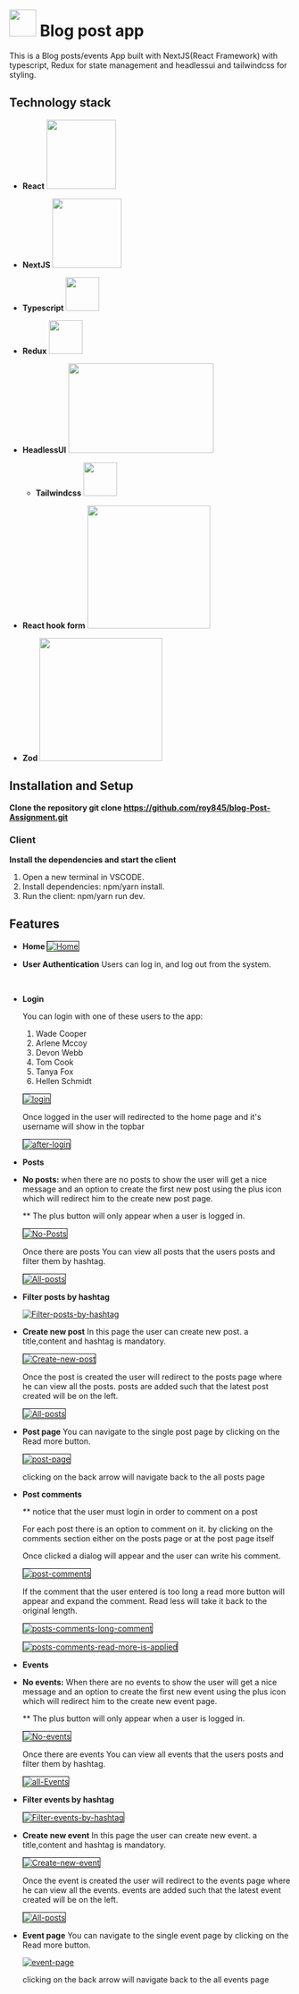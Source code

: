 # <img src = "https://static.thenounproject.com/png/82883-200.png" height="48" width = "48"/> Blog post app

This is a Blog posts/events App built with NextJS(React Framework) with typescript, Redux for state management and headlessui and tailwindcss for styling.

## Technology stack

- **React**
  <img src="https://upload.wikimedia.org/wikipedia/he/a/a7/React-icon.svg" width="124px" height="124px">

- **NextJS**
  <img src="https://www.drupal.org/files/project-images/nextjs-icon-dark-background.png" width="124px" height="124px">

- **Typescript**
  <img src="https://encrypted-tbn0.gstatic.com/images?q=tbn:ANd9GcTuiTDrB4jE3RaO72W0feOQP1XcZhjTrOBuYcqcXNSIQKeOx4iaA75cEZVN5BDrkQcLYK0&usqp=CAU" width="60px" height="60px">

- **Redux**
  <img src = "https://www.svgrepo.com/show/303557/redux-logo.svg" width = "60px" height = "60px">

- **HeadlessUI**
  <img src = "https://repository-images.githubusercontent.com/295992065/4bd52200-0043-11eb-9711-359a3854d4dc" width = "260px" height = "160px">

  - **Tailwindcss**
    <img src="https://encrypted-tbn0.gstatic.com/images?q=tbn:ANd9GcR_BuIzY141a5nIZoGEQkFYPN_f3bQddC4uu5ctRPO1Ftp6BNy_iV5foebwEIYesnZLA6c&usqp=CAU" width="60px" height="60px">

- **React hook form**
  <img src="https://encrypted-tbn0.gstatic.com/images?q=tbn:ANd9GcStBSZr9XstT3_uX0Mi4nBL88vUxZ2LTLu_6ikhMhZywt41ETXdZepvU12op0L33xJTrEM&usqp=CAU" width="220px" height="220px">

- **Zod**
  <img src="https://encrypted-tbn0.gstatic.com/images?q=tbn:ANd9GcTXt1ITFzxsJzjyjX9RnBco2jKyBcNv1UUnf8HojJSqcDchgcAL1x7DuSqdUje0oH7nLsA&usqp=CAU" width="220px" height="220px">

## Installation and Setup

<b>Clone the repository git clone https://github.com/roy845/blog-Post-Assignment.git</b>

### Client

<b>Install the dependencies and start the client</b>

1. Open a new terminal in VSCODE.
2. Install dependencies: npm/yarn install.
3. Run the client: npm/yarn run dev.

## Features

- <b> Home </b>
  <a href="https://ibb.co/s33tSYZ"><img src="https://i.ibb.co/x553vTN/Home.png" alt="Home" border="1"></a>

- <b>User Authentication</b>
  Users can log in, and log out from the system.

  <br/>

- <b>Login</b>

  You can login with one of these users to the app:

  1. Wade Cooper
  2. Arlene Mccoy
  3. Devon Webb
  4. Tom Cook
  5. Tanya Fox
  6. Hellen Schmidt

  <a href="https://ibb.co/SXnNK7z"><img src="https://i.ibb.co/rG6kZfV/login.png" alt="login" border="1"></a>

  Once logged in the user will redirected to the home page and it's username will show in the topbar

  <a href="https://ibb.co/1sfWm3y"><img src="https://i.ibb.co/PTZH6RX/after-login.png" alt="after-login" border="1"></a>

- <b>Posts</b>
- <b>No posts:</b>
  when there are no posts to show the user will get a nice message and an option to create the first new post using the plus icon which will redirect him to the create new post page.

  \*\* The plus button will only appear when a user is logged in.

  <a href="https://ibb.co/NSL23VK"><img src="https://i.ibb.co/cLNhvgQ/No-Posts.png" alt="No-Posts" border="1"></a>

  Once there are posts You can view all posts that the users posts and filter them by hashtag.

  <a href="https://ibb.co/RyWBX5H"><img src="https://i.ibb.co/rsJcBWy/All-posts.png" alt="All-posts" border="1"></a>

- <b>Filter posts by hashtag</b>

  <a href="https://ibb.co/6rDmNgZ"><img src="https://i.ibb.co/PF1NtwY/Filter-posts-by-hashtag.png" alt="Filter-posts-by-hashtag" border="0"></a>

- <b>Create new post</b>
  In this page the user can create new post.
  a title,content and hashtag is mandatory.

  <a href="https://ibb.co/Qddc84S"><img src="https://i.ibb.co/tXXhZ9j/Create-new-post.png" alt="Create-new-post" border="1"></a>

  Once the post is created the user will redirect to the posts page where he can view all the posts.
  posts are added such that the latest post created will be on the left.

  <a href="https://ibb.co/RyWBX5H"><img src="https://i.ibb.co/rsJcBWy/All-posts.png" alt="All-posts" border="1"></a>

- <b>Post page</b>
  You can navigate to the single post page by clicking on the Read more button.

  <a href="https://ibb.co/mcDWdPS"><img src="https://i.ibb.co/gRjKQc6/post-page.png" alt="post-page" border="1"></a>

  clicking on the back arrow will navigate back to the all posts page

- <b>Post comments</b>

  \*\* notice that the user must login in order to comment on a post

  For each post there is an option to comment on it. by clicking on the comments section either on the posts page or at the post page itself

  Once clicked a dialog will appear and the user can write his comment.

  <a href="https://ibb.co/dtL1KP8"><img src="https://i.ibb.co/8bdT8r1/post-comments.png" alt="post-comments" border="1"></a>

  If the comment that the user entered is too long a read more button will appear and expand the comment. Read less will take it back to the original length.

  <a href="https://ibb.co/DK40Nvs"><img src="https://i.ibb.co/j4hndQB/posts-comments-long-comment.png" alt="posts-comments-long-comment" border="1"></a>

  <a href="https://ibb.co/r2dg4ZF"><img src="https://i.ibb.co/qYJzkR7/posts-comments-read-more-is-applied.png" alt="posts-comments-read-more-is-applied" border="1"></a>

- <b>Events</b>
- <b>No events:</b>
  When there are no events to show the user will get a nice message and an option to create the first new event using the plus icon which will redirect him to the create new event page.

  \*\* The plus button will only appear when a user is logged in.

  <a href="https://ibb.co/rMj4css"><img src="https://i.ibb.co/P4Lw9QQ/No-events.png" alt="No-events" border="1"></a>

  Once there are events You can view all events that the users posts and filter them by hashtag.

  <a href="https://ibb.co/tH6dK0x"><img src="https://i.ibb.co/b6Vfm42/all-Events.png" alt="all-Events" border="1"></a>

- <b>Filter events by hashtag</b>

  <a href="https://ibb.co/vqkf4Ht"><img src="https://i.ibb.co/4tpCR7Q/Filter-events-by-hashtag.png" alt="Filter-events-by-hashtag" border="1"></a>

- <b>Create new event</b>
  In this page the user can create new event.
  a title,content and hashtag is mandatory.

  <a href="https://ibb.co/JCsx44t"><img src="https://i.ibb.co/stV5GGR/Create-new-event.png" alt="Create-new-event" border="1"></a>

  Once the event is created the user will redirect to the events page where he can view all the events.
  events are added such that the latest event created will be on the left.

  <a href="https://ibb.co/RyWBX5H"><img src="https://i.ibb.co/rsJcBWy/All-posts.png" alt="All-posts" border="1"></a>

- <b>Event page</b>
  You can navigate to the single event page by clicking on the Read more button.

  <a href="https://ibb.co/6Z7xkB1"><img src="https://i.ibb.co/pPB8SyR/event-page.png" alt="event-page" border="0"></a>

  clicking on the back arrow will navigate back to the all events page
